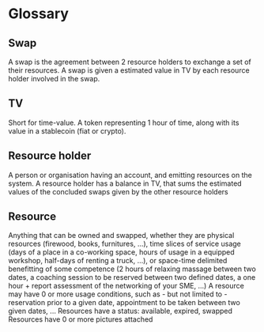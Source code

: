 # Glossary

## Swap
A swap is the agreement between 2 resource holders to exchange a set of their resources.
A swap is given a estimated value in TV by each resource holder involved in the swap.

## TV
Short for time-value. A token representing 1 hour of time, along with its value in a stablecoin (fiat or crypto). 

## Resource holder
A person or organisation having an account, and emitting resources on the system.
A resource holder has a balance in TV, that sums the estimated values of the concluded swaps given by the other resource holders

## Resource
Anything that can be owned and swapped, whether they are physical resources (firewood, books, furnitures, ...), time slices of service usage (days of a place in a co-working space, hours of usage in a equipped workshop, half-days of renting a truck, ...), or space-time delimited benefitting of some competence (2 hours of relaxing massage between two dates, a coaching session to be reserved between two defined dates, a one hour + report assessment of the networking of your SME, ...)
A resource may have 0 or more usage conditions, such as - but not limited to - reservation prior to a given date, appointment to be taken between two given dates, ...
Resources have a status: available, expired, swapped
Resources have 0 or more pictures attached